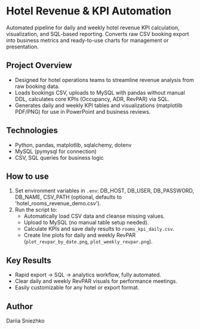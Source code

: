 # Hotel Revenue & KPI Automation

Automated pipeline for daily and weekly hotel revenue KPI calculation, visualization, and SQL-based reporting. Converts raw CSV booking export into business metrics and ready-to-use charts for management or presentation.

## Project Overview

- Designed for hotel operations teams to streamline revenue analysis from raw booking data.
- Loads bookings CSV, uploads to MySQL with pandas without manual DDL, calculates core KPIs (Occupancy, ADR, RevPAR) via SQL.
- Generates daily and weekly KPI tables and visualizations (matplotlib PDF/PNG) for use in PowerPoint and business reviews.

## Technologies

- Python, pandas, matplotlib, sqlalchemy, dotenv
- MySQL (pymysql for connection)
- CSV, SQL queries for business logic

## How to use

1. Set environment variables in `.env`: DB_HOST, DB_USER, DB_PASSWORD, DB_NAME, CSV_PATH (optional, defaults to 'hotel_rooms_revenue_demo.csv').
2. Run the script to:
   - Automatically load CSV data and cleanse missing values.
   - Upload to MySQL (no manual table setup needed).
   - Calculate KPIs and save daily results to `rooms_kpi_daily.csv`.
   - Create line plots for daily and weekly RevPAR (`plot_revpar_by_date.png`, `plot_weekly_revpar.png`).

## Key Results

- Rapid export → SQL → analytics workflow, fully automated.
- Clear daily and weekly RevPAR visuals for performance meetings.
- Easily customizable for any hotel or export format.

## Author

Dariia Sniezhko
